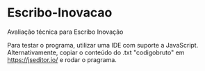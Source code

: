 # Escribo-Inovacao
Avaliação técnica para Escribo Inovação

Para testar o programa, utilizar uma IDE com suporte a JavaScript.
Alternativamente, copiar o conteúdo do .txt "codigobruto" em https://jseditor.io/ e rodar o pragrama.
